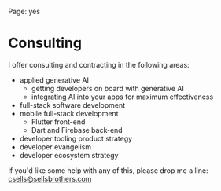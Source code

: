 Page: yes

Consulting
=====
I offer consulting and contracting in the following areas:

- applied generative AI
  - getting developers on board with generative AI
  - integrating AI into your apps for maximum effectiveness
- full-stack software development
- mobile full-stack development
  - Flutter front-end
  - Dart and Firebase back-end
- developer tooling product strategy
- developer evangelism
- developer ecosystem strategy



If you'd like some help with any of this, please drop me a line: csells@sellsbrothers.com
